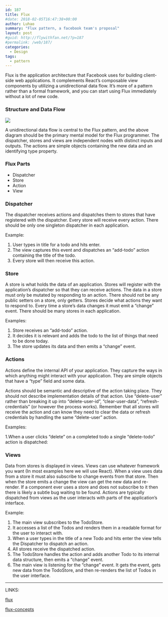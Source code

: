 ```yaml
---
id: 187
title: Flux
#date: 2018-02-05T16:47:38+00:00
author: Luhao
summary: "Flux pattern, a facebook team's proposal"
layout: post
#guid: http://flywithfan.net/?p=187
#permalink: /web/187/
categories:
  - Design
tags:
  - pattern
---
```

Flux is the application architecture that Facebook uses for building client-side web applications. It complements React&#8217;s composable view components by utilizing a unidirectional data flow. It&#8217;s more of a pattern rather than a formal framework, and you can start using Flux immediately without a lot of new code.

### Structure and Data Flow

![](https://facebook.github.io/flux/img/flux-simple-f8-diagram-explained-1300w.png)

A unidirectional data flow is central to the Flux pattern, and the above diagram should be the primary mental model for the Flux programmer. The dispatcher, stores and views are independent nodes with distinct inputs and outputs. The actions are simple objects containing the new data and an identifying type property.

### Flux Parts

  * Dispatcher
  * Store
  * Action
  * View

### Dispatcher

The dispatcher receives actions and dispatches them to stores that have registered with the dispatcher. Every store will receive every action. There should be only one singleton dispatcher in each application.

Example:

  1. User types in title for a todo and hits enter.
  2. The view captures this event and dispatches an &#8220;add-todo&#8221; action containing the title of the todo.
  3. Every store will then receive this action.

### Store

A store is what holds the data of an application. Stores will register with the application&#8217;s dispatcher so that they can receive actions. The data in a store must only be mutated by responding to an action. There should not be any public setters on a store, only getters. Stores decide what actions they want to respond to. Every time a store&#8217;s data changes it must emit a &#8220;change&#8221; event. There should be many stores in each application.

Examples:

  1. Store receives an &#8220;add-todo&#8221; action.
  2. It decides it is relevant and adds the todo to the list of things that need to be done today.
  3. The store updates its data and then emits a &#8220;change&#8221; event.

### Actions

Actions define the internal API of your application. They capture the ways in which anything might interact with your application. They are simple objects that have a &#8220;type&#8221; field and some data.

Actions should be semantic and descriptive of the action taking place. They should not describe implementation details of that action. Use &#8220;delete-user&#8221; rather than breaking it up into &#8220;delete-user-id&#8221;, &#8220;clear-user-data&#8221;, &#8220;refresh-credentials&#8221; (or however the process works). Remember that all stores will receive the action and can know they need to clear the data or refresh credentials by handling the same &#8220;delete-user&#8221; action.

Examples:

1.When a user clicks &#8220;delete&#8221; on a completed todo a single &#8220;delete-todo&#8221; action is dispatched:

### Views

Data from stores is displayed in views. Views can use whatever framework you want (In most examples here we will use React). When a view uses data from a store it must also subscribe to change events from that store. Then when the store emits a change the view can get the new data and re-render. If a component ever uses a store and does not subscribe to it then there is likely a subtle bug waiting to be found. Actions are typically dispatched from views as the user interacts with parts of the application&#8217;s interface.

Example:

  1. The main view subscribes to the TodoStore.
  2. It accesses a list of the Todos and renders them in a readable format for the user to interact with.
  3. When a user types in the title of a new Todo and hits enter the view tells the Dispatcher to dispatch an action.
  4. All stores receive the dispatched action.
  5. The TodoStore handles the action and adds another Todo to its internal data structure, then emits a &#8220;change&#8221; event.
  6. The main view is listening for the &#8220;change&#8221; event. It gets the event, gets new data from the TodoStore, and then re-renders the list of Todos in the user interface.

* * *

LINKS:

[flux](https://facebook.github.io/flux/docs/in-depth-overview.html)
  
[flux-concepts](https://github.com/facebook/flux/tree/master/examples/flux-concepts)